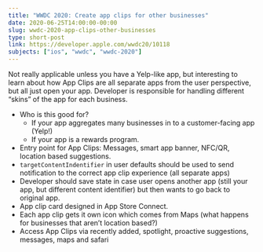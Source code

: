```yaml
---
title: "WWDC 2020: Create app clips for other businesses"
date: 2020-06-25T14:00:00-00:00
slug: wwdc-2020-app-clips-other-businesses
type: short-post
link: https://developer.apple.com/wwdc20/10118
subjects: ["ios", "wwdc", "wwdc-2020"]
---
```


Not really applicable unless you have a Yelp-like app, but interesting to learn about how App Clips are all separate apps from the user perspective, but all just open your app. Developer is responsible for handling different “skins” of the app for each business.

* Who is this good for?
    * If your app aggregates many businesses in to a customer-facing app (Yelp!)
    * If your app is a rewards program.
* Entry point for App Clips: Messages, smart app banner, NFC/QR, location based suggestions.
* `targetContentIndentifier` in user defaults should be used to send notification to the correct app clip experience (all separate apps)
* Developer should save state in case user opens another app (still your app, but different content identifier) but then wants to go back to original app.
* App clip card designed in App Store Connect.
* Each app clip gets it own icon which comes from Maps (what happens for businesses that aren’t location based?)
* Access App Clips via recently added, spotlight, proactive suggestions, messages, maps and safari